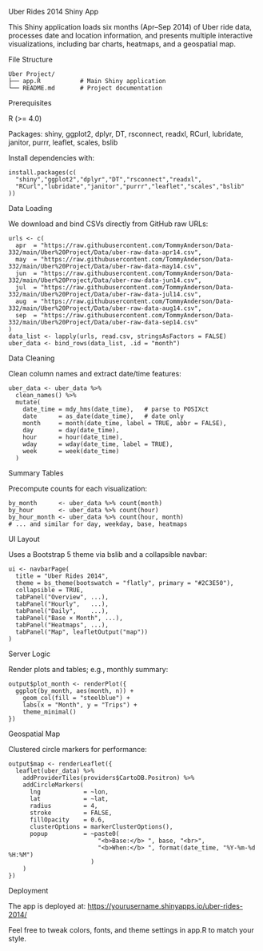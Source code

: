 Uber Rides 2014 Shiny App

This Shiny application loads six months (Apr–Sep 2014) of Uber ride data, processes date and location information, and presents multiple interactive visualizations, including bar charts, heatmaps, and a geospatial map.

File Structure

```
Uber Project/
├── app.R           # Main Shiny application  
└── README.md       # Project documentation
```

Prerequisites

R (>= 4.0)

Packages: shiny, ggplot2, dplyr, DT, rsconnect, readxl, RCurl, lubridate, janitor, purrr, leaflet, scales, bslib

Install dependencies with:
```
install.packages(c(
  "shiny","ggplot2","dplyr","DT","rsconnect","readxl",
  "RCurl","lubridate","janitor","purrr","leaflet","scales","bslib"
))
```

Data Loading

We download and bind CSVs directly from GitHub raw URLs:
```
urls <- c(
  apr  = "https://raw.githubusercontent.com/TommyAnderson/Data-332/main/Uber%20Project/Data/uber-raw-data-apr14.csv",
  may  = "https://raw.githubusercontent.com/TommyAnderson/Data-332/main/Uber%20Project/Data/uber-raw-data-may14.csv",
  jun  = "https://raw.githubusercontent.com/TommyAnderson/Data-332/main/Uber%20Project/Data/uber-raw-data-jun14.csv",
  jul  = "https://raw.githubusercontent.com/TommyAnderson/Data-332/main/Uber%20Project/Data/uber-raw-data-jul14.csv",
  aug  = "https://raw.githubusercontent.com/TommyAnderson/Data-332/main/Uber%20Project/Data/uber-raw-data-aug14.csv",
  sep  = "https://raw.githubusercontent.com/TommyAnderson/Data-332/main/Uber%20Project/Data/uber-raw-data-sep14.csv"
)
data_list <- lapply(urls, read.csv, stringsAsFactors = FALSE)
uber_data <- bind_rows(data_list, .id = "month")
```
Data Cleaning

Clean column names and extract date/time features:
```
uber_data <- uber_data %>%
  clean_names() %>%
  mutate(
    date_time = mdy_hms(date_time),   # parse to POSIXct
    date      = as_date(date_time),   # date only
    month     = month(date_time, label = TRUE, abbr = FALSE),
    day       = day(date_time),
    hour      = hour(date_time),
    wday      = wday(date_time, label = TRUE),
    week      = week(date_time)
  )
```
Summary Tables

Precompute counts for each visualization:
```
by_month      <- uber_data %>% count(month)
by_hour       <- uber_data %>% count(hour)
by_hour_month <- uber_data %>% count(hour, month)
# ... and similar for day, weekday, base, heatmaps
```
UI Layout

Uses a Bootstrap 5 theme via bslib and a collapsible navbar:
```
ui <- navbarPage(
  title = "Uber Rides 2014",
  theme = bs_theme(bootswatch = "flatly", primary = "#2C3E50"),
  collapsible = TRUE,
  tabPanel("Overview", ...),
  tabPanel("Hourly",   ...),
  tabPanel("Daily",    ...),
  tabPanel("Base × Month", ...),
  tabPanel("Heatmaps", ...),
  tabPanel("Map", leafletOutput("map"))
)
```
Server Logic

Render plots and tables; e.g., monthly summary:
```
output$plot_month <- renderPlot({
  ggplot(by_month, aes(month, n)) +
    geom_col(fill = "steelblue") +
    labs(x = "Month", y = "Trips") +
    theme_minimal()
})
```
Geospatial Map

Clustered circle markers for performance:
```
output$map <- renderLeaflet({
  leaflet(uber_data) %>%
    addProviderTiles(providers$CartoDB.Positron) %>%
    addCircleMarkers(
      lng            = ~lon,
      lat            = ~lat,
      radius         = 4,
      stroke         = FALSE,
      fillOpacity    = 0.6,
      clusterOptions = markerClusterOptions(),
      popup          = ~paste0(
                         "<b>Base:</b> ", base, "<br>",
                         "<b>When:</b> ", format(date_time, "%Y-%m-%d %H:%M")
                       )
    )
})
```
Deployment

The app is deployed at: https://yourusername.shinyapps.io/uber-rides-2014/

Feel free to tweak colors, fonts, and theme settings in app.R to match your style.

